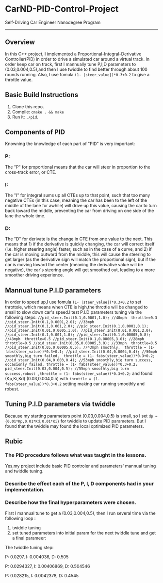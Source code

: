 # CarND-PID-Control-Project
Self-Driving Car Engineer Nanodegree Program

---
## Overview

In this C++ project, I implemented a Proportional-Integral-Derivative Controller(PID) in order to drive a simulated car around a virtual track. In order keep car on track, first I mannually tune P,I,D parameters to (0.03,0.004,0.5),and then I use twiddle to find better through about 100 rounds running. Also, I use fomula `(1- |steer_value|)*0.3+0.2` to give a throttle value.

## Basic Build Instructions

1. Clone this repo.
2. Compile: `cmake . && make`
3. Run it: `./pid`. 

## Components of PID

Knowning the knowledge of each part of "PID" is very important:
### P:
The "P" for proportional means that the car will steer in proportion to the cross-track error, or CTE. 

### I:
The "I" for integral sums up all CTEs up to that point, such that too many negative CTEs (in this case, meaning the car has been to the left of the middle of the lane for awhile) will drive up this value, causing the car to turn back toward the middle, preventing the car from driving on one side of the lane the whole time.

### D:
The "D" for derivate is the change in CTE from one value to the next. This means that 1) if the derivative is quickly changing, the car will correct itself (i.e. higher steering angle) faster, such as in the case of a curve, and 2) if the car is moving outward from the middle, this will cause the steering to get larger (as the derivative sign will match the proportional sign), but if the car is moving toward the center (meaning the derivative value will be negative), the car's steering angle will get smoothed out, leading to a more smoother driving experience. 

## Mannual tune P.I.D parameters
In order to speed up,I use  fomula `(1- |steer_value|)*0.3+0.2` to set throttole, which means when CTE is high,the throttle will be changed to small to slow down car's speed.I test P.I.D parameters tuning via the following steps:
`
  //pid_steer.Init(0.1,0.0001,1.0); //40mph  throttle=0.3
  //pid_steer.Init(0.1,0.0001,2.0); //33mph
  //pid_steer.Init(0.1,0.001,2.0);
  //pid_steer.Init(0.1,0.0001,0.1);
  //pid_steer.Init(0.01,0.0005,1.0);
  //pid_steer.Init(0.01,0.001,2.0);
  //pid_steer.Init(0.1,0.001,1.0);
  //pid_steer.Init(0.1,0.00005,0.8); //43mph  throttle=0.5
  //pid_steer.Init(0.1,0.00005,3.0); //28mph  throttle=0.5
  //pid_steer.Init(0.05,0.00005,3.0); //33mph  throttle=0.5
  //pid_steer.Init(0.05,0.00005,0.5); //43mph smoothly,  throttle = (1- fabs(steer_value))*0.3+0.1;
  //pid_steer.Init(0.04,0.0004,0.4); //50mph smoothly,big turn failed,  throttle = (1- fabs(steer_value))*0.3+0.2;
  //pid_steer.Init(0.04,0.003,0.4); //53mph smoothly,big turn success, occasionly failed, throttle = (1- fabs(steer_value))*0.3+0.2;
  pid_steer.Init(0.03,0.004,0.5); //55mph smoothly,big turn success,robust ,throttle = (1- fabs(steer_value))*0.3+0.2;
`
and found (Kp,Ki,Kd) (0.03,0.004,0.5) with `throttle = (1- fabs(steer_value))*0.3+0.2` setting making car running smoothly and robust.

## Tuning P.I.D parameters via twiddle
Because my  starting parameters point (0.03,0.004,0.5) is small, so I set `dp = {0.01*Kp,0.01*Kd,0.01*Ki}` for twiddle to update PID parameters. But I found that the twiddle may found the local optimized PID parameters.  

## Rubic
### The PID procedure follows what was taught in the lessons.
Yes,my project include basic PID controler and parameters' mannual tuning and twiddle tuning.

### Describe the effect each of the P, I, D components had in your implementation.

### Describe how the final hyperparameters were chosen.

First I mannual tune to get a (0.03,0.004,0.5), then I run several time via the following loop :
1. twiddle tuning
2. set tuned parameters into  initial param for the next twiddle tune
and get a final parameer: 


The twiddle tuning step:

P: 0.0297, I: 0.004036, D: 0.505

P: 0.0294327, I: 0.00406869, D: 0.504546

P: 0.028215, I: 0.0042378, D: 0.4545
